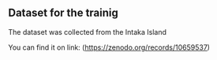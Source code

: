## Dataset for the trainig
 The dataset was collected from the Intaka Island

 You can find it on link: (https://zenodo.org/records/10659537)
